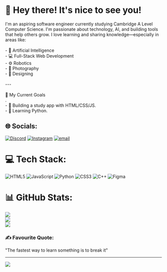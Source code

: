 # 👋 Hey there! It's nice to see you!
I'm an aspiring software engineer currently studying Cambridge A Level Computer Science. I'm passionate about technology, AI, and building tools that help others grow. I love learning and sharing knowledge—especially in areas like:<br><br>- 🧠 Artificial Intelligence<br>- 💻 Full-Stack Web Development<br>- ⚙️ Robotics <br>- 📸 Photography <br>-  🎨 Designing<br><br>---<br><br>🚀 My Current Goals<br>.<br>- 🧩 Building a study app with HTML/CSS/JS.<br>- 🧠 Learning Python.<br>


## 🌐 Socials:
[![Discord](https://img.shields.io/badge/Discord-%237289DA.svg?logo=discord&logoColor=white)](https://discord.gg/https://discordapp.com/users/757509222270369834) [![Instagram](https://img.shields.io/badge/Instagram-%23E4405F.svg?logo=Instagram&logoColor=white)](https://instagram.com/md.shourov_hasan) [![email](https://img.shields.io/badge/Email-D14836?logo=gmail&logoColor=white)](mailto:shourov5275@gmail.com) 

# 💻 Tech Stack:
![HTML5](https://img.shields.io/badge/html5-%23E34F26.svg?style=flat&logo=html5&logoColor=white) ![JavaScript](https://img.shields.io/badge/javascript-%23323330.svg?style=flat&logo=javascript&logoColor=%23F7DF1E) ![Python](https://img.shields.io/badge/python-3670A0?style=flat&logo=python&logoColor=ffdd54) ![CSS3](https://img.shields.io/badge/css3-%231572B6.svg?style=flat&logo=css3&logoColor=white) ![C++](https://img.shields.io/badge/c++-%2300599C.svg?style=flat&logo=c%2B%2B&logoColor=white) ![Figma](https://img.shields.io/badge/figma-%23F24E1E.svg?style=flat&logo=figma&logoColor=white)
# 📊 GitHub Stats:
![](https://github-readme-stats.vercel.app/api?username=md-shourov-hasan&theme=dark&hide_border=false&include_all_commits=false&count_private=false)<br/>
![](https://nirzak-streak-stats.vercel.app/?user=md-shourov-hasan&theme=dark&hide_border=false)<br/>
![](https://github-readme-stats.vercel.app/api/top-langs/?username=md-shourov-hasan&theme=dark&hide_border=false&include_all_commits=false&count_private=false&layout=compact)

### ✍️ Favourite Quote:
"The fastest way to learn something is to break it"


---
[![](https://visitcount.itsvg.in/api?id=md-shourov-hasan&icon=0&color=0)](https://visitcount.itsvg.in)

